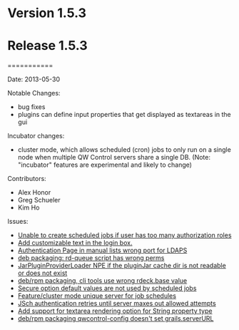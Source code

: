 # Version 1.5.3



# Release 1.5.3
===========

Date: 2013-05-30

Notable Changes:

* bug fixes
* plugins can define input properties that get displayed as textareas in the gui

Incubator changes:

* cluster mode, which allows scheduled (cron) jobs to only run on a single node when multiple QW Control servers share a single DB. (Note: "incubator" features are experimental and likely to change)

Contributors:

* Alex Honor
* Greg Schueler
* Kim Ho

Issues:

* [Unable to create scheduled jobs if user has too many authorization roles](https://github.com/dtolabs/qwcontrol/issues/407)
* [Add customizable text in the login box.](https://github.com/dtolabs/qwcontrol/issues/405)
* [Authentication Page in manual lists wrong port for LDAPS](https://github.com/dtolabs/qwcontrol/issues/404)
* [deb packaging: rd-queue script has wrong perms](https://github.com/dtolabs/qwcontrol/issues/403)
* [JarPluginProviderLoader NPE if the pluginJar cache dir is not readable or does not exist](https://github.com/dtolabs/qwcontrol/issues/402)
* [deb/rpm packaging, cli tools use wrong rdeck.base value](https://github.com/dtolabs/qwcontrol/issues/401)
* [Secure option default values are not used by scheduled jobs](https://github.com/dtolabs/qwcontrol/issues/399)
* [Feature/cluster mode unique server for job schedules](https://github.com/dtolabs/qwcontrol/issues/396)
* [JSch authentication retries until server maxes out allowed attempts](https://github.com/dtolabs/qwcontrol/issues/393)
* [Add support for textarea rendering option for String property type](https://github.com/dtolabs/qwcontrol/issues/390)
* [deb/rpm packaging qwcontrol-config doesn't set grails.serverURL](https://github.com/dtolabs/qwcontrol/issues/387)
